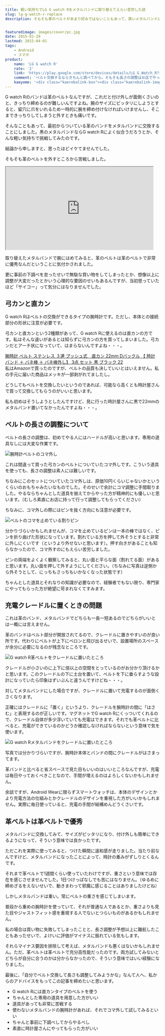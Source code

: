 ```yaml
---
title: 軽い気持ちでLG G watch Rをメタルバンドに取り替えてえらい苦労した話
slug: lg-g-watch-r-replace
description: そもそも革のベルトがあまり好みではないこともあって、黒いメタルバンドに取り替えたいよなぁと思ってました。軽い気持ちで挑戦してみたら、なんとも微妙なことになったので、交換しようと思っている人は気を付けてやってねという話です。


featuredimage: images/cover/pc.jpg
date: 2015-01-29
lastmod: 2015-04-01
tags: 
    - Android
    - スマホ
product:
    name: 'LG G watch R'
    rate: '2'
    link: 'https://play.google.com/store/devices/details/LG_G_Watch_R?id=lg_g_watch_r_black&hl=ja'
    comment: 'ベルト交換するならきちんと調べてから。そもそも長さの調整はお店でやってもらった方がいい。'
    kaeyome: '<div class="kaerebalink-box"><div class="kaerebalink-image"><a href="http://www.amazon.co.jp/exec/obidos/ASIN/B00OWW4HY2/illusionspace-22/ref=nosim/" rel="nofollow" target="_blank"><img src="https://ecx.images-amazon.com/images/I/417vSVZJVHL._SL160_.jpg" style="border: none;" /></a></div><div class="kaerebalink-info"><div class="kaerebalink-name"><a href="http://www.amazon.co.jp/exec/obidos/ASIN/B00OWW4HY2/illusionspace-22/ref=nosim/" rel="nofollow" target="_blank">LG G Watch R</a><div class="kaerebalink-powered-date">posted with <a href="http://kaereba.com" rel="nofollow" target="_blank">カエレバ</a></div></div><div class="kaerebalink-detail"> LG(エルジー)     </div><div class="kaerebalink-link1"><div class="shoplinkamazon"><a href="http://www.amazon.co.jp/gp/search?keywords=LG%20G%20Watch%20R&__mk_ja_JP=%83J%83%5E%83J%83i&tag=illusionspace-22" rel="nofollow" target="_blank" title="アマゾン" >Amazon</a></div><div class="shoplinkrakuten"><a href="http://hb.afl.rakuten.co.jp/hgc/0e95387f.f2aef20d.0e953880.25e412bd/?pc=http%3A%2F%2Fsearch.rakuten.co.jp%2Fsearch%2Fmall%2FLG%2520G%2520Watch%2520R%2F-%2Ff.1-p.1-s.1-sf.0-st.A-v.2%3Fx%3D0%26scid%3Daf_ich_link_urltxt%26m%3Dhttp%3A%2F%2Fm.rakuten.co.jp%2F" rel="nofollow" target="_blank" title="楽天市場" >楽天市場</a></div></div></div><div class="booklink-footer" style="clear: left"></div></div>'
---
```


G watch Rのバンドは革のベルトなんですが、これだと付け外しが面倒くさいのと、きっちり締めるのが難しいんですよね。腕のサイズにピッタリにしようとすると、留穴に爪をいれるため一時的に腕を締め付けなければいけませんし、そこまできっちりしてしまうと外すときも痛いです。

そんなこともあって、最初からついている革のバンドをメタルバンドに交換することにしました。黒のメタルバンドならG watch Rによく似合うだろうとか、そんな軽い気持ちで挑戦してみたのです。

結論から申しますと、思ったほどイケてませんでした。

そもそも革のベルトを外すところから苦戦しました。

<iframe width="480" height="270" src="https://www.youtube.com/embed/2_fiA1Wrnsk" allowfullscreen></iframe>

取り替えたメタルバンドで腕にはめてみると、革のベルトは革のベルトで非常に優秀なんだということに気付かされました。

更に事前の下調べを怠ったせいで無駄な買い物をしてしまったとか、想像以上に調整が大変だったとかいう心理的な要因のせいもあるんですが、当初思っていたほど「サイコー」って気分にはなりませんでした。


## 弓カンと直カン


G watch Rはベルトの交換ができるタイプの腕時計です。ただし、本体との接続部分の形状に注意が必要です。

弓カンと直カンという2種類があって、G watch Rに使えるのは直カンの方です。私はそんな違いがあるとは知らずに弓カンの方を買ってしまいました。弓カンだとアーチ状になっていて、はまらないんですよね・・・。

<div data-role="amazonjs" data-asin="B00H0AUAIU" data-locale="JP" data-tmpl="" data-img-size="" class="asin_B00H0AUAIU_JP_ amazonjs_item"><div class="amazonjs_indicator"><span class="amazonjs_indicator_img"></span><a class="amazonjs_indicator_title" href="#">腕時計 ベルト ステンレス ３連 プッシュ式　直カン 22mm Dバックル 【 時計 バンド ＋ バネ棒 ＋ バネ棒外し】 3点 セット 黒 ブラック 22</a><span class="amazonjs_indicator_footer"></span></div></div>
私はAmazonで買ったのですが、ベルトの品質も決していいとはいえません。私の手元に届いた商品はメッキが一部剥がれてましたし。

どうしてもベルトを交換したいというのであれば、可能なら高くとも時計屋さんで買って交換してもらうのがいいと思います。

私も初めはそうしようとしたんですけど、見に行った時計屋さんに黒で22mmのメタルバンド置いてなかったんですよね・・・。


## ベルトの長さの調整について


ベルトの長さの調整は、初めてやる人にはハードルが高いと思います。専用の道具なしには大変な作業です。

![腕時計ベルトのコマ外し](85bb491729fa79814bad55f0a4f3cd31.jpg)

これは間違って買った弓カンのベルトについていたコマ外しです。こういう道具を使っても、長さの調整は素人には難しいです。

ちなみにこのセットについていたコマ外しは、原価10円くらいじゃないかというくらいのおもちゃみたいなものでした。そのせいで余計にコマ調整に手間取りました。やるならちゃんとした道具を揃えてからやった方が精神的にも優しいと思います。（むしろ素直にお店に持って行って調整してもらってください）

ちなみに、コマ外しの際にはピンを抜く方向にも注意が必要です。

![ベルトのコマを止めている割りピン](e7355f0ed5d66f7b59fd0e39317ed5f9.jpg)

分かりづらいかもしれませんが、コマを止めているピンは一本の棒ではなく、ピンを折り曲げた形状になっています。割れている方を押して外そうとすると非常に外しにくいです（というより外せないと思います）。押す向きがあることも知らなかったので、コマ外すのにもえらい苦労しました。

ピンの両端をよくよく観察してみると、丸い面と平らな面（割れてる面）があると思います。丸い面を押して外すようにしてください。（ちなみに写真は逆側から外そうとして、にっちもさっちもいかなくなった状態です）

ちゃんとした道具とそれなりの知識が必要なので、経験者でもない限り、専門家にやってもらった方が絶望に苛まれなくてすみます。


## 充電クレードルに置くときの問題


これは革のバンド、メタルバンドでどちらも一長一短あるのでどちらがいいとは一概には言えません。

革のバンドはベルト部分が開放されてるので、クレードルに置きやすいのが良い所です。代わりにベルトが上下にベロンと飛び出るせいで、設置場所のスペースが余分に必要になるのが残念なところです。

![G watch R革ベルトをクレードルに置いたところ](a5de1cec1d9673d1ce89f83030acd3ed.jpg)

クレードルが小さいのに上下に倍以上の空間をとっているのがお分かり頂けるかと思います。このクレードルの下に土台を置いて、ベルトを下に垂らすような設計になっていたら印象はずいぶんと違うんですけどね・・・。

対してメタルバンドにした場合ですが、クレードルに置いて充電するのが面倒くさくなります。

正確にはクレードルに「置く」というより、クレードルを腕時計の間に「はさむ」と表現するのが正しいです。マグネットでG watch Rにくっついてくれるので、クレードル自体が多少浮いていても充電はできます。それでも革ベルトに比べると、充電ができているのかどうか確認しなければならないという意味で気を使います。

![G watch Rメタルバンドをクレードルに置いたところ](8a5cbca40580c037c5d8cf4d00e7db81.jpg)

写真では分かりづらいですが、腕時計本体とバンドの間にクレードルがはさまってます。

革バンドと比べると省スペースで見た目もいいのはいいところなんですが、充電は毎日やっておくべきことなので、手間が増えるのはよろしくないかもしれません。

余談ですが、Android Wearに限らずスマートウォッチは、本体のデザインとかより充電方法の仕組みとかクレードルのデザインを重視した方がいいかもしれません。実際に毎日使っていると、充電の手間が結構めんどうくさいです。


## 革ベルトは革ベルトで優秀


メタルバンドに交換してみて、サイズがピッタリになり、付け外しも簡単にできるようになって、そういう意味では良かったです。

ただこれを実際に使ってみると、つけた瞬間に違和感が走りました。当たり前なんですけど、メタルバンドになったことによって、時計の重みがずしりとくるんです。

それまで革ベルトで1週間くらい使っていたわけですが、重さという意味では存在を感じさせませんでした。1日つけっぱなしでも苦にはなりません。（ゆるめに締めざるをえないせいで、動きまわって邪魔に感じることはありましたけどね）

しかしメタルバンドは重い。常にベルトの重さを感じてしまいます。

普段から重めの腕時計を使っていて、それが普通な人であるとか、重さよりも見た目やジャストフィット感を重視する人でないとつらいものがあるかもしれません。

私の場合は買い物に失敗してしまったことと、長さ調整が予想以上に難航したこともあったせいで、よけいに評価がマイナスに振れている気もします。

それらマイナス要因を排除して考えば、メタルバンドも悪くはないかもしれません。ただ、革ベルトは革ベルトで充分高性能だったのです。両方試してみないとどちらが自分に合うのかは分からなかったので、そういう意味ではいい経験になりました。

最後に、「自分でベルト交換して長さも調整してみようかな」なんて人へ、私からのアドバイスをもってこの記事を締めたいと思います。

<ul>
<li>G watch Rには直カンタイプのベルトを使う</li>
<li>ちゃんとした専用の道具を用意した方がいい</li>
<li>道具があっても非常に苦戦する</li>
<li>使わないメタルバンドの腕時計があれば、それでコマ外して試してみるといい</li>
<li>ちゃんと事前に下調べしてからやるべし</li>
<li>素直に時計屋さんにやってもらった方がいい</li>
</ul>

  